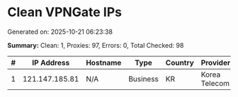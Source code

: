 # Clean VPNGate IPs
Generated on: 2025-10-21 06:23:38

**Summary:** Clean: 1, Proxies: 97, Errors: 0, Total Checked: 98

| # | IP Address | Hostname | Type | Country | Provider |
|---|------------|----------|------|---------|----------|
| 1 | 121.147.185.81 | N/A | Business | KR | Korea Telecom |

